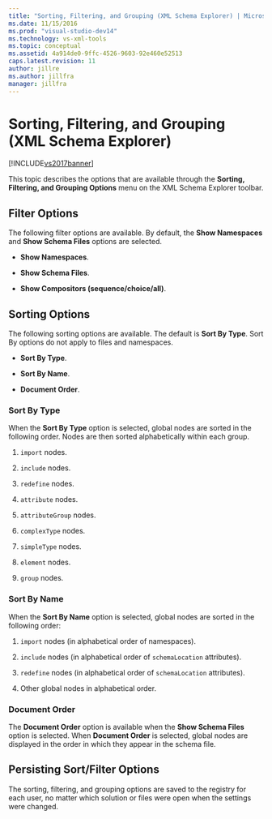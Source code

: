 ```yaml
---
title: "Sorting, Filtering, and Grouping (XML Schema Explorer) | Microsoft Docs"
ms.date: 11/15/2016
ms.prod: "visual-studio-dev14"
ms.technology: vs-xml-tools
ms.topic: conceptual
ms.assetid: 4a914de0-9ffc-4526-9603-92e460e52513
caps.latest.revision: 11
author: jillre
ms.author: jillfra
manager: jillfra
---
```

# Sorting, Filtering, and Grouping (XML Schema Explorer)
[!INCLUDE[vs2017banner](../includes/vs2017banner.md)]

This topic describes the options that are available through the **Sorting, Filtering, and Grouping Options** menu on the XML Schema Explorer toolbar.

## Filter Options
 The following filter options are available. By default, the **Show Namespaces** and **Show Schema Files** options are selected.

- **Show Namespaces**.

- **Show Schema Files**.

- **Show Compositors (sequence/choice/all)**.

## Sorting Options
 The following sorting options are available. The default is **Sort By Type**. Sort By options do not apply to files and namespaces.

- **Sort By Type**.

- **Sort By Name**.

- **Document Order**.

### Sort By Type
 When the **Sort By Type** option is selected, global nodes are sorted in the following order. Nodes are then sorted alphabetically within each group.

1. `import` nodes.

2. `include` nodes.

3. `redefine` nodes.

4. `attribute` nodes.

5. `attributeGroup` nodes.

6. `complexType` nodes.

7. `simpleType` nodes.

8. `element` nodes.

9. `group` nodes.

### Sort By Name
 When the **Sort By Name** option is selected, global nodes are sorted in the following order:

1. `import` nodes (in alphabetical order of namespaces).

2. `include` nodes (in alphabetical order of `schemaLocation` attributes).

3. `redefine` nodes (in alphabetical order of `schemaLocation` attributes).

4. Other global nodes in alphabetical order.

### Document Order
 The **Document Order** option is available when the **Show Schema Files** option is selected. When **Document Order** is selected, global nodes are displayed in the order in which they appear in the schema file.

## Persisting Sort/Filter Options
 The sorting, filtering, and grouping options are saved to the registry for each user, no matter which solution or files were open when the settings were changed.

